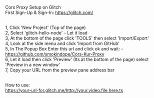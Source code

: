 Cors Proxy Setup on Glitch<br>
First Sign-Up & Sign-In: https://glitch.com/<br><br>

1, Click 'New Project' (Top of the page)<br>
2, Select 'glitch-hello-node' - Let it load<br>
3, At the bottom of the page click 'TOOLS' then select 'Import/Export'<br>
4, Look at the side menu and click 'Import from GitHub'<br>
5, In The Popup Box Enter this url and click ok and wait: - https://github.com/smokindope/Cors-Kur-Proxy<br>
6, Let it load then click 'Preview' (Its at the bottom of the page) select 'Preview in a new window'<br>
7, Copy your URL from the preview pane address bar<br><br>

How to use: <br>
https://your-url-for.glitch.me/http://your.video.file.here.ts
